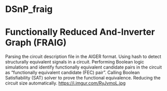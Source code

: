 # DSnP_fraig
Functionally Reduced And-Inverter Graph (FRAIG)
===
Parsing the circuit description file in the AIGER format.
Using hash to detect structurally equivalent signals in a circuit.
Performing Boolean logic simulations and identify functionally equivalent candidate pairs in the circuit as “functionally equivalent candidate (FEC) pair”.
Calling Boolean Satisfiability (SAT) solver to prove the functional equivalence.
Reducing the circuit size automatically.
https://i.imgur.com/RyJvmoL.jpg
